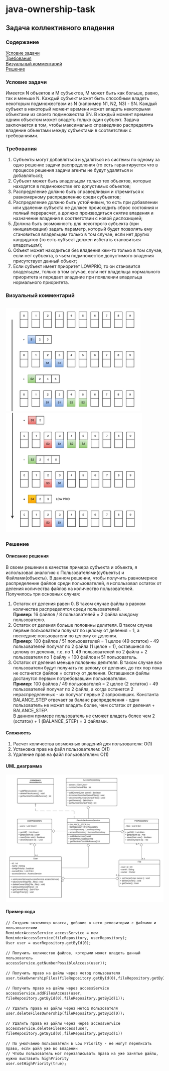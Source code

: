 # java-ownership-task
## Задача коллективного владения  
### Содержание  
[Условие задачи](#условие-задачи)  
[Требования](#требования)  
[Визуальный комментарий](#визуальный-комментарий)  
[Решение](#решение)

### Условие задачи 
‌Имеется‌ ‌N‌ ‌объектов‌ ‌и‌ ‌M‌ ‌субъектов,‌ ‌M‌ ‌может‌ ‌быть‌ ‌как‌ ‌больше,‌ ‌равно,‌‌
так‌ ‌и‌ ‌меньше‌ ‌N.‌ ‌Каждый‌ ‌субъект‌ ‌может‌ быть‌ ‌способным‌‌ ‌владеть‌ ‌некоторым‌‌
подмножеством‌ ‌из‌ ‌N‌ ‌(например‌ ‌N1,‌ ‌N2,‌ ‌N3)‌ ‌-‌ ‌SN.‌ ‌Каждый‌ ‌субъект‌ ‌в‌ некоторый‌‌
момент‌‌ ‌времени‌ ‌может‌ владеть‌‌ ‌некоторыми‌ ‌объектами‌ ‌из‌ ‌своего‌ ‌подмножества‌ ‌SN.‌‌
В‌ ‌каждый‌ ‌момент‌ ‌времени‌ ‌одним‌ ‌объектом‌ ‌может‌ ‌владеть‌ ‌только‌ ‌один‌ ‌субъект.‌‌
Задача‌ ‌заключается‌ ‌в‌ ‌том,‌ ‌чтобы‌ ‌максимально‌ ‌справедливо‌ ‌распределять‌ ‌владение‌‌
объектами‌ ‌между‌ ‌субъектами‌ ‌в‌ ‌соответствии‌ ‌с требованиями.

### Требования
1. Субъекты‌ ‌могут‌ ‌добавляться‌ ‌и‌ ‌удаляться‌ ‌из‌ ‌системы‌ ‌по‌ ‌одному‌ ‌за‌ ‌одно‌‌
решение‌ ‌задачи‌ ‌распределения‌ ‌(то‌ ‌есть‌ ‌гарантируется‌ ‌что‌ ‌в‌ ‌процессе‌ ‌решения‌‌
задачи‌ ‌агенты‌ ‌не‌ ‌будут‌ ‌удаляться‌ ‌и‌ ‌добавляться)‌;
2.  Субъект‌ ‌может‌ ‌быть‌ ‌владельцем‌ ‌только‌ ‌тех‌ ‌объектов,‌ ‌которые‌ ‌находятся‌ ‌в‌‌
подмножестве‌ ‌его‌ ‌допустимых‌ ‌объектов;
3. Распределение‌ ‌должно‌ ‌быть‌ ‌справедливым‌ ‌и‌ ‌стремиться‌ ‌к‌ ‌равномерному‌‌
распределению‌ ‌среди‌ ‌субъектов‌;
4. Распределение‌ ‌должно‌ ‌быть‌ ‌устойчивым,‌ ‌то‌ ‌есть‌ ‌при‌ ‌добавлении‌ ‌или‌ ‌удалении‌‌
субъекта‌ ‌не‌ ‌должен‌ ‌происходить‌ ‌сброс‌ ‌состояния‌ ‌и‌ ‌полный‌ ‌перерасчет,‌ ‌а‌‌
должно‌ ‌производиться‌ ‌снятие‌ ‌владения‌ ‌и‌ ‌назначение‌ ‌владения‌ ‌в‌ ‌соответствии‌‌
с‌ ‌новой‌ ‌диспозицией;
5. Должна‌ ‌быть‌ ‌возможность‌ ‌для‌ ‌некоторого‌ ‌субъекта‌ ‌(при‌ ‌инициализации)‌ ‌задать‌‌
параметр,‌ ‌который‌ ‌будет‌ ‌позволять‌ ‌ему‌ ‌становиться‌ ‌владельцем‌ ‌только‌ ‌в‌ ‌том‌‌
случае,‌ ‌если‌ ‌нет‌ ‌других‌ ‌кандидатов‌ ‌(то‌ ‌есть‌ ‌субъект‌ ‌должен‌ ‌избегать‌‌
становиться‌ ‌владельцем);
6. Объект‌ ‌может‌ ‌находиться‌ ‌без‌ ‌владения‌ ‌кем-то‌ ‌только‌ ‌в‌ ‌том‌ ‌случае,‌ ‌если‌ ‌нет‌‌
субъекта,‌ ‌в‌ ‌чьем‌ ‌подмножестве‌ ‌допустимого‌ ‌владения‌ ‌присутствует‌ ‌данный‌‌
объект;
7. Если‌ ‌субъект‌ ‌имеет‌ ‌приоритет‌ ‌LOWPRIO,‌ ‌то‌ ‌он‌ ‌становится‌ ‌владельцем,‌ ‌только‌‌
в‌ ‌том‌ ‌случае,‌ ‌если‌ ‌нет‌ ‌владельца‌ ‌нормального‌ ‌приоритета‌ ‌и‌ ‌передает‌‌
владение‌ ‌при‌ ‌появлении‌ ‌владельца‌ ‌нормального‌ ‌приоритета.

### Визуальный комментарий
![alt text](src/screenshots/comment_1.jpg "Визуальный комментарий")​
![alt text](src/screenshots/comment_2.jpg "Визуальный комментарий")​
---
### Решение
#### Описание решения  
В своем решении в качестве примера субъекта и объекта, я использовал аналогию с Пользователями(субъекты) и Файлами(объекты).
В данном решении, чтобы получить равномерное распределение файлов среди пользователей, я использовал остаток от деления количества файлов на количество пользователей.  
Получилось три основных случая: 
1. Остаток от деления равен 0. В таком случае файлы в равном количестве распределятся среди пользователей.    
**Пример:** 16 файлов / 8 пользователей = 2 файла каждому пользователю.
2. Остаток от деления больше половины делителя. В таком случае первые пользователи получат по целому от деления + 1, а последние пользователи по целому от деления.  
**Пример:**  100 файлов / 51 пользователей = 1 целое (49 остаток) - 49 пользователей получат по 2 файла (1 целое + 1), оставшиеся по целому от деления, т.е. по 1.
49 пользователей по 2 файла + 2 пользователя по 1 файлу = 100 файлов и 51 пользователь.
3. Остаток от деления меньше половины делителя. В таком случае все пользователи будут получать по целому от деления, до тех пор пока не останется файлов = остатку от деления. Оставшиеся файлы достанутся первым потребовавшим пользователям.  
**Пример:** 100 файлов / 49 пользователей = 2 целое (2 остаток) - 49 пользователей получат по 2 файла, а когда останется 2 нераспределенных - их получат первые 2 запросивших.
Константа BALANCE_STEP отвечает за баланс распределения - один пользователь не может владеть более, чем остаток от деления + BALANCE_STEP.  
В данном примере пользователь не сможет владеть более чем 2 (остаток) + 1 (BALANCE_STEP) = 3 файлами.

#### Сложность
1. Расчет количества возможных владений для пользователя: O(1)
2. Установка прав на файл пользователем: O(1)
3. Удаление прав на файл пользователем: O(1)


#### UML диаграмма
![alt text](src/screenshots/uml-diagram.jpeg "UML диаграмма")​
#### Пример кода  
    // Создаем экземпляр класса, добавив в него репозитории с файлами и пользователями 
    ReminderAccessService accessService = new ReminderAccessService(fileRepository, userRepository);
    User user = userRepository.getById(0);

    // Получить количество файлов, которыми может владеть данный пользователь 
    accessService.getNumberPossibleAccess(user));

    // Получить право на файлы через метод пользователя
    user.takeOwnershipFiles(fileRepository.getById(0),fileRepository.getById(1));

    // Получить право на файлы через accessService
    accessService.addFilesAccess(user, fileRepository.getById(0),fileRepository.getById(1));

    // Удалить права на файлы через метод пользователя
    user.deleteFilesOwnership(fileRepository.getById(0));

    // Удалить права на файлы через через accessService
    accessService.deleteFilesAccess(user, fileRepository.getById(0),fileRepository.getById(1))

    // По умолчанию пользователи в Low Priority - не могут переписать право, если файл уже во владении
    // Чтобы пользователь мог перезаписывать права на уже занятые файлы, нужно выставить highPriority
    user.setHighPriority(true);
    